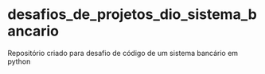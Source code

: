 # desafios_de_projetos_dio_sistema_bancario
Repositório criado para desafio de código de um sistema bancário em python

